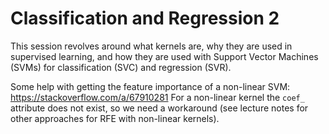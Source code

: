 # Classification and Regression 2
This session revolves around what kernels are, why they are used in supervised learning, and how they are used with Support Vector Machines (SVMs) for classification (SVC) and regression (SVR).

Some help with getting the feature importance of a non-linear SVM: https://stackoverflow.com/a/67910281
For a non-linear kernel the `coef_` attribute does not exist, so we need a workaround (see lecture notes for other approaches for RFE with non-linear kernels).
